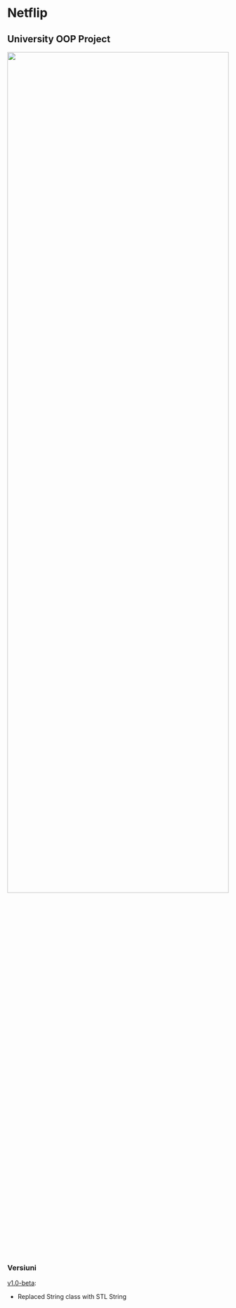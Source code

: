 # Netflip
## University OOP Project

<img src="https://user-images.githubusercontent.com/83332450/227154616-454dec4f-2f96-4ba0-90cb-685c16d82d0d.png" width=100% height=70%>

### Versiuni

[v1.0-beta](https://github.com/flawreen/Netflip/releases/tag/v1.0-beta):
- Replaced String class with STL String

